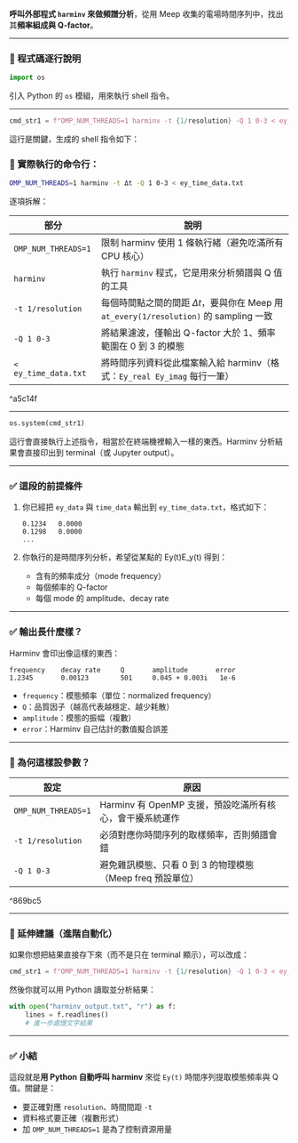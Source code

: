 **呼叫外部程式 `harminv` 來做頻譜分析**，從用 Meep 收集的電場時間序列中，找出其**頻率組成與 Q-factor**。

---

### 🔧 程式碼逐行說明

```python
import os
```

引入 Python 的 `os` 模組，用來執行 shell 指令。

---

```python
cmd_str1 = f"OMP_NUM_THREADS=1 harminv -t {1/resolution} -Q 1 0-3 < ey_time_data.txt"
```

這行是關鍵，生成的 shell 指令如下：

### 🧨 實際執行的命令行：

```bash
OMP_NUM_THREADS=1 harminv -t Δt -Q 1 0-3 < ey_time_data.txt
```

逐項拆解：

| 部分                   | 說明                                                                       |
| -------------------- | ------------------------------------------------------------------------ |
| `OMP_NUM_THREADS=1`  | 限制 harminv 使用 1 條執行緒（避免吃滿所有 CPU 核心）                                      |
| `harminv`            | 執行 `harminv` 程式，它是用來分析頻譜與 Q 值的工具                                         |
| `-t 1/resolution`    | 每個時間點之間的間距 $\Delta t$，要與你在 Meep 用 `at_every(1/resolution)` 的 sampling 一致 |
| `-Q 1 0-3`           | 將結果濾波，僅輸出 Q-factor 大於 1、頻率範圍在 0 到 3 的模態                                  |
| `< ey_time_data.txt` | 將時間序列資料從此檔案輸入給 harminv（格式：`Ey_real Ey_imag` 每行一筆）                        |

^a5c14f

---

```python
os.system(cmd_str1)
```

這行會直接執行上述指令，相當於在終端機裡輸入一樣的東西。Harminv 分析結果會直接印出到 terminal（或 Jupyter output）。

---

### ✅ 這段的前提條件

1. 你已經把 `ey_data` 與 `time_data` 輸出到 `ey_time_data.txt`，格式如下：
    
    ```text
    0.1234   0.0000
    0.1298   0.0000
    ...
    ```
    
2. 你執行的是時間序列分析，希望從某點的 Ey(t)E_y(t) 得到：
    - 含有的頻率成分（mode frequency）
    - 每個頻率的 Q-factor
    - 每個 mode 的 amplitude、decay rate

---

### ✅ 輸出長什麼樣？

Harminv 會印出像這樣的東西：

```text
frequency    decay rate     Q       amplitude       error
1.2345       0.00123        501     0.045 + 0.003i   1e-6
```

- `frequency`：模態頻率（單位：normalized frequency）
- `Q`：品質因子（越高代表越穩定、越少耗散）
- `amplitude`：模態的振幅（複數）
- `error`：Harminv 自己估計的數值擬合誤差
    

---

### 🧠 為何這樣設參數？

|設定|原因|
|---|---|
|`OMP_NUM_THREADS=1`|Harminv 有 OpenMP 支援，預設吃滿所有核心，會干擾系統運作|
|`-t 1/resolution`|必須對應你時間序列的取樣頻率，否則頻譜會錯|
|`-Q 1 0-3`|避免雜訊模態、只看 0 到 3 的物理模態（Meep freq 預設單位）|

^869bc5

---

### 🧪 延伸建議（進階自動化）

如果你想把結果直接存下來（而不是只在 terminal 顯示），可以改成：

```python
cmd_str1 = f"OMP_NUM_THREADS=1 harminv -t {1/resolution} -Q 1 0-3 < ey_time_data.txt > harminv_output.txt"
```

然後你就可以用 Python 讀取並分析結果：

```python
with open("harminv_output.txt", "r") as f:
    lines = f.readlines()
    # 進一步處理文字結果
```

---

### ✅ 小結

這段就是**用 Python 自動呼叫 harminv** 來從 `Ey(t)` 時間序列提取模態頻率與 Q 值。關鍵是：

- 要正確對應 `resolution`、時間間距 `-t`
- 資料格式要正確（複數形式）
- 加 `OMP_NUM_THREADS=1` 是為了控制資源用量
